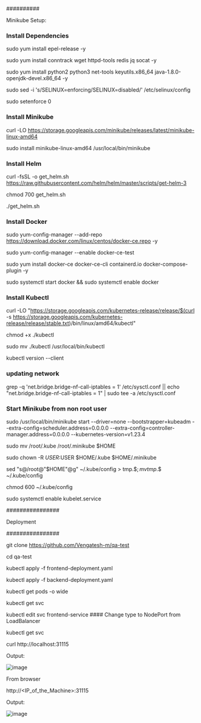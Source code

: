 ##########

Minikube Setup:

###    Install Dependencies

sudo yum install epel-release -y

sudo yum install conntrack wget httpd-tools redis jq socat -y

sudo yum install python2 python3 net-tools keyutils.x86_64 java-1.8.0-openjdk-devel.x86_64  -y

sudo sed -i 's/SELINUX=enforcing/SELINUX=disabled/' /etc/selinux/config

sudo setenforce 0

### Install Minikube

curl -LO https://storage.googleapis.com/minikube/releases/latest/minikube-linux-amd64

sudo install minikube-linux-amd64 /usr/local/bin/minikube 

### Install Helm

curl -fsSL -o get_helm.sh https://raw.githubusercontent.com/helm/helm/master/scripts/get-helm-3

chmod 700 get_helm.sh

./get_helm.sh

### Install Docker

sudo yum-config-manager     --add-repo     https://download.docker.com/linux/centos/docker-ce.repo -y

sudo yum-config-manager --enable docker-ce-test

sudo yum install docker-ce docker-ce-cli containerd.io docker-compose-plugin -y

sudo systemctl start docker && sudo systemctl enable docker

### Install Kubectl

curl -LO "https://storage.googleapis.com/kubernetes-release/release/$(curl -s https://storage.googleapis.com/kubernetes-release/release/stable.txt)/bin/linux/amd64/kubectl"

chmod +x ./kubectl

sudo mv ./kubectl /usr/local/bin/kubectl

kubectl version --client

### updating network

grep -q 'net.bridge.bridge-nf-call-iptables = 1' /etc/sysctl.conf || echo "net.bridge.bridge-nf-call-iptables = 1" | sudo tee -a /etc/sysctl.conf


### Start Minikube from non root user
sudo /usr/local/bin/minikube start --driver=none  --bootstrapper=kubeadm --extra-config=scheduler.address=0.0.0.0 --extra-config=controller-manager.address=0.0.0.0 --kubernetes-version=v1.23.4

sudo mv /root/.kube /root/.minikube $HOME
   
sudo chown -R $USER:$USER $HOME/.kube $HOME/.minikube

sed "s@/root@"$HOME"@g" ~/.kube/config > tmp.$$; mv tmp.$$ ~/.kube/config

chmod 600 ~/.kube/config

sudo systemctl enable kubelet.service

################

Deployment

################

git clone https://github.com/Vengatesh-m/qa-test

cd qa-test

kubectl apply -f frontend-deployment.yaml

kubectl apply -f backend-deployment.yaml

kubectl get pods -o wide

kubectl get svc

kubectl edit svc frontend-service #### Change type to NodePort from LoadBalancer

kubectl get svc

curl http://localhost:31115

Output:

![image](https://github.com/npallegoud/Minikube_deploy/assets/76092758/7119428d-220d-4c06-897d-7418f7970c76)


From browser

http://<IP_of_the_Machine>:31115

Output:

![image](https://github.com/npallegoud/Minikube_deploy/assets/76092758/cbf505db-76f4-4ce3-b4b2-2f254bb62e72)


